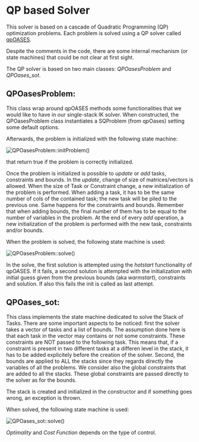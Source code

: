 QP based Solver
===============

This solver is based on a cascade of Quadratic Programming (QP) optimization problems. Each problem is solved using
a QP solver called [qpOASES](https://projects.coin-or.org/qpOASES).

Despite the comments in the code, there are some internal mechanism (or state machines) that could be not clear at 
first sight. 

The QP solver is based on two main classes: <em>QPOasesProblem</em> and <em>QPOases_sot</em>. 

QPOasesProblem:
---------------
This class wrap around qpOASES methods some functionalities that we would like to have in our single-stack IK solver.
When constructed, the QPOasesProblem class instantiates a SQProblem (from qpOases) setting some default options.

Afterwards, the problem is initialized with the following state machine:

![QPOasesProblem::initProblem()](https://github.com/robotology-playground/OpenSoT/blob/qp_solver/doc/QPOasesProblem.init.png)

that return true if the problem is correctly initialized.

Once the problem is initialized is possible to <em>update</em> or <em>add</em> tasks, constraints and bounds. 
In the <em>update</em>, change of size of matrices/vectors is allowed. When the size of Task or Constraint change, a new initialization of the problem
is performed. 
When adding a task, it has to be the same number of cols of the contained task; the new task will be piled to the previous one. Same happens for the constraints and bounds. Remember that when adding bounds, the final number of them has to be equal to the number of variables in the problem. At the end of every <em>add</em> operation, a new initialization of the problem is performed with the new task, constraints and/or bounds.

When the problem is solved, the following state machine is used:

![QPOasesProblem::solve()](https://github.com/robotology-playground/OpenSoT/blob/qp_solver/doc/QPOasesProblem.solve.png)

In the solve, the first solution is attempted using the <em>hotstart</em> functionality of qpOASES. If it fails, a second soluton is attempted with the initialization with initial guess given from the previous bounds (aka <em>warmstart</em>), constraints and solution. If also this fails the init is called as last attempt.

QPOases_sot:
------------
This class implements the state machine dedicated to solve the Stack of Tasks. There are some important aspects to be noticed: first the solver takes a vector of tasks and a list of bounds. The assumption done here is that each task in the vector may contains or not some constraints. These constraints are NOT passed to the following task. This means that, if a constraint is present in two different tasks at a differen level in the stack, it has to be added explicitely before the creation of the solver. Second, the bounds are applied to ALL the stacks since they regards directly the variables of all the problems. We consider also the global constraints that are added to all the stacks. These global constraints are passed directly to the solver as for the bounds.

The stack is created and initialized in the constructor and if something goes wrong, an exception is thrown. 

When solved, the following state machine is used:

![QPOases_sot::solve()](https://github.com/robotology-playground/OpenSoT/blob/qp_solver/doc/QPOases_sot.solve.png)

<em>Optimality</em> and <em>Cost Function</em> depends on the type of control. 
